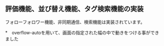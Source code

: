 ## 評価機能、並び替え機能、タグ検索機能の実装

フォローフォロワー機能、非同期通信、検索機能は実装されています。

*　overflow-autoを用いて、画面の指定された幅の中で動きをつける事ができました
